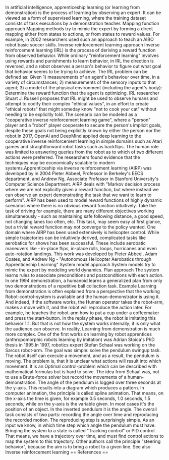 In artificial intelligence, apprenticeship learning (or learning from
demonstration) is the process of learning by observing an expert. It can
be viewed as a form of supervised learning, where the training dataset
consists of task executions by a demonstration teacher. Mapping function
approach Mapping methods try to mimic the expert by forming a direct
mapping either from states to actions, or from states to reward values.
For example, in 2002 researchers used such an approach to teach an AIBO
robot basic soccer skills. Inverse reinforcement learning approach
Inverse reinforcement learning (IRL) is the process of deriving a reward
function from observed behavior. While ordinary \"reinforcement
learning\" involves using rewards and punishments to learn behavior, in
IRL the direction is reversed, and a robot observes a person\'s behavior
to figure out what goal that behavior seems to be trying to achieve. The
IRL problem can be defined as: Given 1) measurements of an agent\'s
behaviour over time, in a variety of circumstances; 2) measurements of
the sensory inputs to that agent; 3) a model of the physical environment
(including the agent\'s body): Determine the reward function that the
agent is optimizing. IRL researcher Stuart J. Russell proposes that IRL
might be used to observe humans and attempt to codify their complex
\"ethical values\", in an effort to create \"ethical robots\" that might
someday know \"not to cook your cat\" without needing to be explicitly
told. The scenario can be modeled as a \"cooperative inverse
reinforcement learning game\", where a \"person\" player and a \"robot\"
player cooperate to secure the person\'s implicit goals, despite these
goals not being explicitly known by either the person nor the robot.In
2017, OpenAI and DeepMind applied deep learning to the cooperative
inverse reinforcement learning in simple domains such as Atari games and
straightforward robot tasks such as backflips. The human role was
limited to answering queries from the robot as to which of two different
actions were preferred. The researchers found evidence that the
techniques may be economically scalable to modern systems.Apprenticeship
via inverse reinforcement learning (AIRP) was developed by in 2004
Pieter Abbeel, Professor in Berkeley\'s EECS department, and Andrew Ng,
Associate Professor in Stanford University\'s Computer Science
Department. AIRP deals with \"Markov decision process where we are not
explicitly given a reward function, but where instead we can observe an
expert demonstrating the task that we want to learn to perform\". AIRP
has been used to model reward functions of highly dynamic scenarios
where there is no obvious reward function intuitively. Take the task of
driving for example, there are many different objectives working
simultaneously - such as maintaining safe following distance, a good
speed, not changing lanes too often, etc. This task, may seem easy at
first glance, but a trivial reward function may not converge to the
policy wanted. One domain where AIRP has been used extensively is
helicopter control. While simple trajectories can be intuitively
derived, complicated tasks like aerobatics for shows has been
successful. These include aerobatic maneuvers like - in-place flips,
in-place rolls, loops, hurricanes and even auto-rotation landings. This
work was developed by Pieter Abbeel, Adam Coates, and Andrew Ng -
\"Autonomous Helicopter Aerobatics through Apprenticeship Learning\"
System model approach System models try to mimic the expert by modeling
world dynamics. Plan approach The system learns rules to associate
preconditions and postconditions with each action. In one 1994
demonstration, a humanoid learns a generalized plan from only two
demonstrations of a repetitive ball collection task. Example Learning
from demonstration is often explained from a perspective that the
working Robot-control-system is available and the human-demonstrator is
using it. And indeed, if the software works, the Human operator takes
the robot-arm, makes a move with it, and the robot will reproduce the
action later. For example, he teaches the robot-arm how to put a cup
under a coffeemaker and press the start-button. In the replay phase, the
robot is imitating this behavior 1:1. But that is not how the system
works internally; it is only what the audience can observe. In reality,
Learning from demonstration is much more complex. One of the first works
on learning by robot apprentices (anthropomorphic robots learning by
imitation) was Adrian Stoica\'s PhD thesis in 1995.In 1997, robotics
expert Stefan Schaal was working on the Sarcos robot-arm. The goal was
simple: solve the pendulum swingup task. The robot itself can execute a
movement, and as a result, the pendulum is moving. The problem is, that
it is unclear what actions will result into which movement. It is an
Optimal control-problem which can be described with mathematical
formulas but is hard to solve. The idea from Schaal was, not to use a
Brute-force solver but record the movements of a human-demonstration.
The angle of the pendulum is logged over three seconds at the y-axis.
This results into a diagram which produces a pattern. In computer
animation, the principle is called spline animation. That means, on the
x-axis the time is given, for example 0.5 seconds, 1.0 seconds, 1.5
seconds, while on the y-axis is the variable given. In most cases it\'s
the position of an object. In the inverted pendulum it is the angle. The
overall task consists of two parts: recording the angle over time and
reproducing the recorded motion. The reproducing step is surprisingly
simple. As an input we know, in which time step which angle the pendulum
must have. Bringing the system to a state is called "Tracking control"
or PID control. That means, we have a trajectory over time, and must
find control actions to map the system to this trajectory. Other authors
call the principle "steering behavior", because the aim is to bring a
robot to a given line. See also Inverse reinforcement learning ==
References ==
